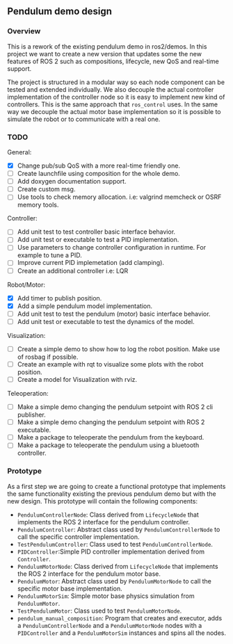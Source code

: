 ## Pendulum demo design

### Overview

This is a rework of the existing pendulum demo in ros2/demos. In this project we want to create a new version that updates some the new features of ROS 2 such as compositions, lifecycle, new QoS and real-time support.

The project is structured in a modular way so each node component can be tested and extended individually. We also decouple the actual controller implementation of the controller node so it is easy to implement new kind of controllers. This is the same approach that `ros_control` uses. In the same way we decouple the actual motor base implementation so it is possible to simulate the robot or to communicate with a real one.  

### TODO

General:

* [X] Change pub/sub QoS with a more real-time friendly one.
* [ ] Create launchfile using composition for the whole demo.
* [ ] Add doxygen documentation support.
* [ ] Create custom msg.
* [ ] Use tools to check memory allocation. i.e: valgrind memcheck or OSRF memory tools.

Controller:

* [ ] Add unit test to test controller basic interface behavior.
* [ ] Add unit test or executable to test a PID implementation.
* [ ] Use parameters to change controller configuration in runtime. For example to tune a PID.
* [ ] Improve current PID implemetation (add clamping).
* [ ] Create an additional controller i.e: LQR

Robot/Motor:

* [X] Add timer to publish position.
* [X] Add a simple pendulum model implementation.
* [ ] Add unit test to test the pendulum (motor) basic interface behavior.
* [ ] Add unit test or executable to test the dynamics of the model.

Visualization:

* [ ] Create a simple demo to show how to log the robot position. Make use of rosbag if possible.
* [ ] Create an example with rqt to visualize some plots with the robot position.
* [ ] Create a model for Visualization with rviz.

Teleoperation:

* [ ] Make a simple demo changing the pendulum setpoint with ROS 2 cli publisher.
* [ ] Make a simple demo changing the pendulum setpoint with ROS 2 executable.
* [ ] Make a package to teleoperate the pendulum from the keyboard.
* [ ] Make a package to teleoperate the pendulum using a bluetooth controller.

### Prototype

As a first step we are going to create a functional prototype that implements the same functionality existing the previous pendulum demo but with the new design. This prototype will contain the following components:

* `PendulumControllerNode`: Class derived from `LifecycleNode` that implements the ROS 2 interface for the pendulum controller.
* `PendulumController`: Abstract class used by `PendulumControllerNode` to call the specific controller implementation.
* `TestPendulumController`: Class used to test `PendulumControllerNode`.
* `PIDController`:Simple PID controller implementation derived from `Controller`.
* `PendulumMotorNode`: Class derived from `LifecycleNode` that implements the ROS 2 interface for the pendulum motor base.
* `PendulumMotor`: Abstract class used by `PendulumMotorNode` to call the specific motor base implementation.
* `PendulumMotorSim`: Simple motor base physics simulation from `PendulumMotor`.
* `TestPendulumMotor`: Class used to test `PendulumMotorNode`.
* `pendulum_manual_composition`: Program that creates and executor, adds a `PendulumControllerNode` and a `PendulumMotorNode` nodes with a `PIDController` and a `PendulumMotorSim` instances and spins all the nodes.
